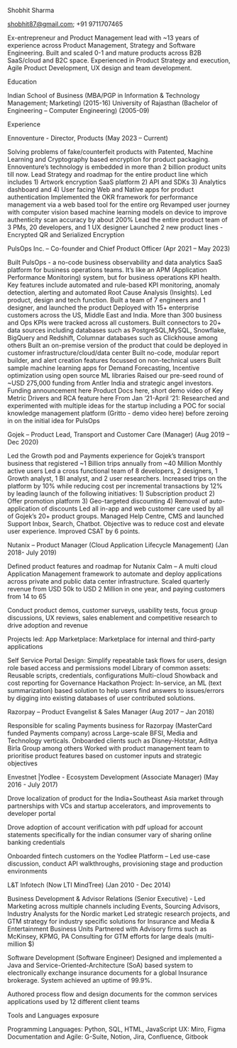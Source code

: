 Shobhit Sharma


 		           

shobhit87@gmail.com; +91 9711707465


Ex-entrepreneur and Product Management lead with ~13 years of experience across Product Management, Strategy and Software Engineering. Built and scaled 0-1 and mature products across B2B SaaS/cloud and B2C space. Experienced in Product Strategy and execution, Agile Product Development, UX design and team development.

Education

Indian School of Business (MBA/PGP in Information & Technology Management; Marketing)	                              	(2015-16)
University of Rajasthan (Bachelor of Engineering – Computer Engineering)					(2005-09)

Experience

Ennoventure - Director, Products  	   (May 2023 – Current)

Solving problems of fake/counterfeit products with Patented, Machine Learning and Cryptography based encryption for product packaging. Ennoventure’s technology is embedded in more than 2 billion product units till now.
Lead Strategy and roadmap for the entire product line which includes 1) Artwork encryption SaaS platform 2) API and SDKs  3) Analytics dashboard and 4) User facing Web and Native apps for product authentication
Implemented the OKR framework for performance management via a web based tool for the entire org
Revamped user journey with computer vision based machine learning models on device to improve authenticity scan accuracy by about 200%
Lead the entire product team of 3 PMs, 20 developers, and 1 UX designer
Launched 2 new product lines - Encrypted QR and Serialized Encryption

PulsOps Inc. – Co-founder and Chief Product Officer          	   (Apr 2021 – May 2023)

Built PulsOps - a no-code business observability and data analytics SaaS platform for business operations teams. It’s like an APM (Application Performance Monitoring) system, but for business operations KPI health. Key features include automated and rule-based KPI monitoring, anomaly detection, alerting and automated Root Cause Analysis (Insights).
Led product, design and tech function. Built  a team of 7 engineers and 1 designer, and launched the product 
Deployed with 15+ enterprise customers across the US, Middle East and India. More than 300 business and Ops KPIs were tracked across all customers.
Built connectors to 20+ data sources including databases such as PostgreSQL,MySQL, Snowflake, BigQuery and Redshift, Columnar databases such as Clickhouse among others
Built an on-premise version of the product that could be deployed in customer infrastructure/cloud/data center
Built no-code, modular report builder, and alert creation features focussed on non-technical users
Built sample machine learning apps for Demand Forecasting, Incentive optimization using open source ML libraries
Raised our pre-seed round of ~USD 275,000  funding from Antler India and strategic angel investors. Funding announcement here
Product Docs here, short demo video of Key Metric Drivers and RCA feature here
From Jan ‘21-April ‘21: Researched and experimented with multiple ideas for the startup including a POC for social knowledge management platform (Gritto - demo video here) before zeroing in on the initial idea for PulsOps

Gojek – Product Lead, Transport and Customer Care (Manager)	    (Aug 2019 – Dec 2020)


Led the Growth pod and Payments experience for Gojek’s transport business that registered ~1 Billion trips annually from ~40 Million Monthly active users
Led a cross functional team of 8 developers, 2 designers, 1 Growth analyst, 1 BI analyst, and 2 user researchers. 
Increased trips on the platform by 10% while reducing cost per incremental transactions by 12% by leading launch of the following initiatives: 1) Subscription product 2) Offer promotion platform 3) Geo-targeted discounting 4) Removal of auto-application of discounts
Led all in-app and web customer care used by all of Gojek’s 20+ product groups. Managed Help Centre, CMS and launched Support Inbox, Search, Chatbot. Objective was to reduce cost and elevate user experience. Improved CSAT by 6 points.




Nutanix – Product Manager (Cloud Application Lifecycle Management)	 (Jan 2018- July 2019)


Defined product features and roadmap for Nutanix Calm –  A multi cloud Application Management framework to automate and deploy applications across private and public data center infrastructure. Scaled quarterly revenue from USD 50k to USD 2 Million in one year, and paying customers from 14 to 65 

Conduct product demos, customer surveys, usability tests, focus group discussions, UX reviews, sales enablement and competitive research to drive adoption and revenue

Projects led:
App Marketplace: Marketplace for internal and third-party applications

Self Service Portal Design: Simplify repeatable task flows for users, design role based access and permissions model
Library of common assets: Reusable scripts, credentials, configurations
Multi-cloud Showback and cost reporting for Governance
Hackathon Project: In-service, an ML (text summarization) based solution to help users find answers to issues/errors by digging into existing databases of user contributed solutions. 



Razorpay – Product Evangelist & Sales Manager	     (Aug 2017 – Jan 2018)


Responsible for scaling Payments business for Razorpay (MasterCard funded Payments company) across Large-scale BFSI, Media and Technology verticals. Onboarded clients such as Disney-Hotstar, Aditya Birla Group among others 
Worked with product management team to prioritise product features based on customer inputs and strategic objectives 


Envestnet |Yodlee - Ecosystem Development (Associate Manager)                                                                   (May 2016 - July 2017)


Drove localization of product for the India+Southeast Asia market through partnerships with VCs and startup accelerators, and improvements to developer portal

Drove adoption of account verification with pdf upload for account statements specifically for the indian consumer vary of sharing online banking credentials

Onboarded fintech customers on the Yodlee Platform – Led use-case discussion, conduct API walkthroughs, provisioning stage and production environments


L&T Infotech  (Now LTI MindTree)             							                     (Jan 2010 - Dec  2014)

Business Development & Advisor Relations (Senior Executive) - 
Led Marketing across multiple channels including Events, Sourcing Advisors, Industry Analysts for the Nordic market
Led strategic research projects, and GTM strategy for industry specific solutions for Insurance and Media & Entertainment Business Units
Partnered with Advisory firms such as McKinsey, KPMG, PA Consulting for GTM efforts for large deals (multi-million $)

Software Development (Software Engineer)
Designed and implemented a Java and Service-Oriented-Architecture (SoA) based system to electronically exchange insurance documents for a global Insurance brokerage. System achieved an uptime of 99.9%.


Authored process flow and design documents for the common services applications used by 12 different client teams


Tools and Languages exposure

Programming Languages: Python, SQL, HTML, JavaScript
UX: Miro, Figma
Documentation and Agile: G-Suite, Notion, Jira, Confluence, Gitbook









